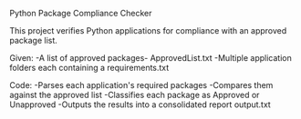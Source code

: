 Python Package Compliance Checker

This project verifies Python applications for compliance with an approved package list.

Given:
-A list of approved packages- ApprovedList.txt
-Multiple application folders each containing a requirements.txt

Code:
-Parses each application's required packages
-Compares them against the approved list 
-Classifies each package as Approved or  Unapproved
-Outputs the results into a consolidated report output.txt



